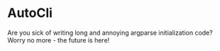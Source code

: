 # AutoCli

Are you sick of writing long and annoying argparse initialization code?
Worry no more - the future is here!
